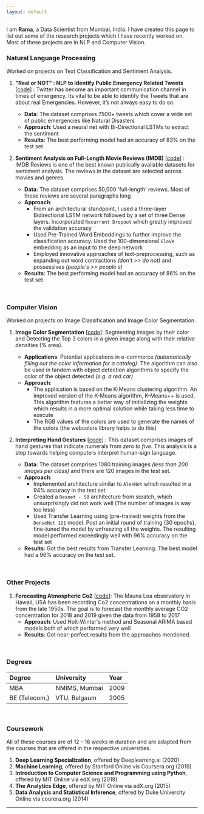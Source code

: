 ```yaml
---
layout: default
---
```


I am **Rama**, a Data Scientist from Mumbai, India. I have created this page to list out some of the research projects which I have recently worked on. Most of these projects are in NLP and Computer Vision. 

### Natural Language Processing

Worked on projects on Text Classification and Sentiment Analysis.

1. **"Real or NOT" : NLP to Identify Public Emergency Related Tweets** [[code](https://github.com/raamav/Text-Classification)] : Twitter has become an important communication channel in times of emergency. Its vital to be able to identify the Tweets that are about real Emergencies. However, it’s not always easy to do so.
   * **Data**: The dataset comprises 7500+ tweets which cover a wide set of public emergencies like Natural Disasters
   * **Approach**: Used a neural net with Bi-Directional LSTMs to extract the sentiment
   * **Results**: The best performing model had an accuracy of 83% on the test set

2. **Sentiment Analysis on Full-Length Movie Reviews (IMDB)** [[code](https://github.com/raamav/Sentiment-Analysis-UserReviews/blob/master/IMDB_Reviews_DeepLearning_(v2).ipynb)] : IMDB Reviews is one of the best known publically available datasets for sentiment analysis. The reviews in the dataset are selected across movies and genres.
   * **Data**: The dataset comprises 50,000 'full-length' reviews. Most of these reviews are several paragraphs long
   * **Approach**: 
        * From an architectural standpoint, I used a three-layer Bidirectional LSTM network followed by a set of three Dense layers. Incorporated `Recurrent Dropout` which greatly improved the validation accuracy
        * Used Pre-Trained Word Embeddings to further improve the classification accuracy. Used the 100-dimensional `GloVe` embedding as an input to the deep network
        * Employed innovative approaches of text-preprocessing, such as expanding out word contractions *(don't >> do not)* and possessives *(people's >> people s)* 
   * **Results**: The best performing model had an accuracy of 86% on the test set


<BR>
  
### Computer Vision

Worked on projects on Image Classification and Image Color Segmentation.

1. **Image Color Segmentation** [[code](https://github.com/raamav/Image-Color-Segmentation)]: Segmenting images by their color and Detecting the Top 3 colors in a given image along with their relative densities (% area). 
   * **Applications**: Potential applications in e-commerce *(automatically filling out the color information for a catalog)*. The algorithm can also be used in tandem with object detection algorithms to specify the color of the object detected *(e.g. a red car)*
   * **Approach**: 
     * The application is based on the K-Means clustering algorithm. An improved version of the K-Means algorithm, K-Means++ is used. This algorithm features a better way of initializing the weights which results in a more optimal solution while taking less time to execute
     * The RGB values of the colors are used to generate the names of the colors (the webcolors library helps to do this)
   
2. **Interpreting Hand Gestures** [[code](https://github.com/raamav/Image-Classification/blob/master/Interpreting_Hand_Gestures_(Signs).ipynb)] : This dataset comprises images of hand gestures that indicate numerals from *zero to five*. This analysis is a step towards helping computers interpret human-sign language.
   * **Data**: The dataset comprises 1080 training images *(less than 200 images per class)* and there are 120 images in the test set. 
   * **Approach**: 
        * Implemented architecture similar to `AlexNet` which resulted in a 94% accuracy in the test set 
        * Created a `Resnet - 50` architecture from scratch, which unsurprisingly did not work well (The number of images is way too less) 
        * Used Transfer Learning using (pre-trained) weights from the `DenseNet 121` model. Post an initial round of training (30 epochs), fine-tuned the model by unfreezing all the weights. The resulting model performed exceedingly well with 96% accuracy on the test set
   * **Results**: Got the best results from Transfer Learning. The best model had a 96% accuracy on the test set.

<BR>

### Other Projects

1. **Forecasting Atmospheric Co2** [[code](https://github.com/raamav/Time-Series-Analysis/blob/master/6.%20Forecasting_Atmospheric_CO2.ipynb)]: The Mauna Loa observatory in Hawaii, USA has been recording Co2 concentrations on a monthly basis from the late 1950s. The goal is to forecast the monthly average CO2 concentration for 2018 and 2019 given the data from 1958 to 2017
   * **Approach**: Used Holt-Winter's method and Seasonal ARIMA based models both of which performed very well
   * **Results**: Got near-perfect results from the approaches mentioned. 

<BR>

### Degrees 

| Degree       | University        | Year |
|:-------------|:------------------|:------|
| MBA          | NMIMS, Mumbai     | 2009  |
| BE (Telecom.)| VTU, Belgaum      | 2005  |


<BR>

### Coursework

All of these courses are of 12 - 16 weeks in duration and are adapted from the courses that are offered in the respective universities. 

1. **Deep Learning Specialization**, offered by Deeplearning.ai (2020)
2. **Machine Learning**, offered by Stanford Online vis Coursera.org (2019)
3. **Introduction to Computer Science and Programming using Python**, offered by MIT Online via edX.org (2019)
4. **The Analytics Edge**, offered by MIT Online via edX.org (2015)
5. **Data Analysis and Statistical Inference**, offered by Duke University Online via courera.org (2014)


* * *
